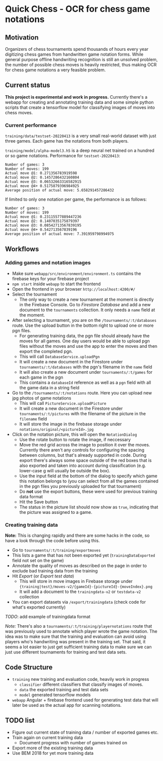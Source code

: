 # Quick Chess - OCR for chess game notations

## Motivation

Organizers of chess tournaments spend thousands of hours every year
digitizing chess games from handwritten game notation forms. While
general purpose offline handwriting recognition is still an unsolved
problem, the number of possible chess moves is heavily restricted, thus
making OCR for chess game notations a very feasible problem.

## Current status

**This project is experimental and work in progress.** Currently there's
a webapp for creating and annotating training data and some simple
python scripts that create a tensorflow model for classifying images of
moves into chess moves.

### Current performance

`training/data/testset-20220413` is a very small real-world dataset with
just three games. Each game has the notations from both players.

`training/model/alpha-model3.h5` is a deep neural net trained on a
hundred or so game notations. Performance for `testset-20220413`:

```
Number of games: 3
Number of moves: 199
Actual move @1: 0.271356783919598
Actual move @2: 0.1457286432160804
Actual move @3: 0.06532663316582915
Actual move @4+ 0.5175879396984925
Average position of actual move: 5.658291457286432
```

If limited to only one notation per game, the performance is as follows:

```
Number of games: 3
Number of moves: 199
Actual move @1: 0.23115577889447236
Actual move @2: 0.1407035175879397
Actual move @3: 0.08542713567839195
Actual move @4+ 0.542713567839196
Average position of actual move: 7.391959798994975
```


## Workflows

### Adding games and notation images

* Make sure `webapp/src/environment/environment.ts` contains the firebase keys for your firebase project
* `npm start` inside `webapp` to start the frontend
* Open the frontend in your browser `http://localhost:4200/#/`
* Select the tournament
	* The only way to create a new tournament at the moment is directly in the Firebase Console. Go to *Firestore Database* and add a new document to the `tournaments` collection. It only needs a `name` field at the moment.
* After selecting a tournament, you are on the `/tournaments/:t/databases` route. Use the upload button in the bottom right to upload one or more pgn files.
	* For generating training data, the pgn file should already have the moves for all games. One day users would be able to upload pgn files without the moves and use the app to enter the moves and then export the completed pgn.
	* This will call `DatabaseService.uploadPgn`
	* It will create a new document in the Firestore under `tournaments/:t/databases` with the pgn's filename in the `name` field
	* It will also create a new document under `tournaments/:t/games` for each game in the pgn
	* This contains a `databaseId` reference as well as a `pgn` field with all the game data in a string field
* Go to the `/tournaments/:t/notations` route. Here you can upload new jpg photos of game notations
	* This will call `PictureService.uploadPicture`
	* It will create a new document in the Firestore under `tournaments/:t/pictures` with the filename of the picture in the `filename` field
	* It will store the image in the firebase storage under `notations/original/<pictureId>.jpg`
* Click on the notation picture, this will open the `NotationDialog`
	* Use the rotate button to rotate the image, if neccessary
	* Move the red grid across the image to position it over the moves. Currently there aren't any controls for configuring the spacing between columns, but that's already supported in code. During export there's always some space outside of the red boxes that is also exported and taken into account during classification (e.g. lower-case g will usually be outside the box).
	* Use the input field at the bottom of the dialog to specify which game this notation belongs to (you can select from all the games contained in the pgn files you previously uploaded for that tournament)
	* Do **not** use the export buttons, these were used for previous training data format
	* Hit the Save button
	* The status in the picture list should now show as `true`, indicating that the picture was assigned to a game.
  
### Creating training data

**Note:** This is changing rapidly and there are some hacks in the code, so have a look through the code before using this.

* Go to `tournaments/:t/training/exportmoves`
* This lists a game that has not been exported yet (`trainingDataExported` field not set on the game)
* Annotate the quality of moves as described on the page in order to exclude bad training data from the training
* Hit *Export* (or *Export test data*)
	* This will store in move images in Firebase storage under `{training|test}/moves-v2/{gameId}-{pictureId}-{moveIndex}.png`
	* It will add a document to the `trainingdata-v2` or `testdata-v2` collection
* You can export datasets via `/export/trainingdata` (check code for what's exported currently)
  
*TODO*: add example of trainingdata format

*Note:* There's also a `tournaments/:t/training/playernotations` route that was previously used to annotate which player wrote the game notation. The idea was to make sure that the training and evaluation can avoid using players who's handwriting was present in the training set. That said, it seems a lot easier to just get sufficient training data to make sure we can just use different tournaments for training and test data sets.
 
  
## Code Structure

* `training` new training and evaluation code, heavily work in progress
	* `classifier` different classifiers that classify images of moves.
	* `data` the exported training and test data sets
	* `model` generated tensorflow models
* `webapp` Angular + firebase frontend used for generating test data that will later be used as the actual app for scanning notations.


## TODO list

* Figure out current state of training data / number of exported games etc.
* Train again on current training data
	* Document progress with number of games trained on
* Export more of the existing training data
* Use BEM 2018 for yet more training data
